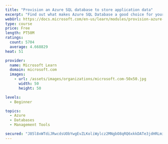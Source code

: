 ```yaml
---
title: "Provision an Azure SQL database to store application data"
excerpt: "Find out what makes Azure SQL Database a good choice for your relational database, how to create the database from the portal and connect with Azure Cloud Shell."
webUrl: https://docs.microsoft.com/en-us/learn/modules/provision-azure-sql-db/
type: course
price: Free
length: PT50M
ratings:
  count: 5704
  average: 4.668829
heat: 51

provider:
  name: Microsoft Learn
  domain: microsoft.com
  images:
    - url: /assets/images/organizations/microsoft.com-50x50.jpg
      width: 50
      height: 50

levels:
  - Beginner

topics:
  - Azure
  - Databases
  - Management Tools

secured: "J85l8xWTdiJRwcdsUObYwgEvZLKoliWylcz2MNgbO8qRQ6xkkDATe3jdHRLmiOvW7tcJSZhDqXbY73WyXqwnBJWz0rTar9FswPDgpK1LxjIoqDrTyRJcna6+h065xfCwH3II7dEqyVe/dJM0tN49PRxUjIW3NYCteJ4gfVS/Fo//0lIaRksdiOTv07RyG8ktB98rLIfFFhcHLQg3WI/WC2kUxQZeXFvzjseibXjh84AA8sdeQvYrMawU/k2pnZqNFVG0ub78FKe1Oe7cLYv3f1AI8a+PUKq8AROfuzmbTq/O+sFp3W/B/cakzkNCfNYxdHg4cLjZcXp6zqRqD04e9mbOn+TobStX9Tm6FG6uNFB2EzPabA/fPUDnI+rbl0bZiOBmjDgcxge9lkhLSokrEYgeiNNJacj+iNNLvnfWgWk=;IZQ1bJD6Om0dOdTiFgsMGg=="
---
```


